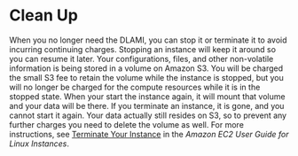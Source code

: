 # Clean Up<a name="launch-config-cleanup"></a>

When you no longer need the DLAMI, you can stop it or terminate it to avoid incurring continuing charges\. Stopping an instance will keep it around so you can resume it later\. Your configurations, files, and other non\-volatile information is being stored in a volume on Amazon S3\. You will be charged the small S3 fee to retain the volume while the instance is stopped, but you will no longer be charged for the compute resources while it is in the stopped state\. When your start the instance again, it will mount that volume and your data will be there\. If you terminate an instance, it is gone, and you cannot start it again\. Your data actually still resides on S3, so to prevent any further charges you need to delete the volume as well\. For more instructions, see [Terminate Your Instance](http://docs.aws.amazon.com/AWSEC2/latest/UserGuide/terminating-instances.html) in the *Amazon EC2 User Guide for Linux Instances*\.